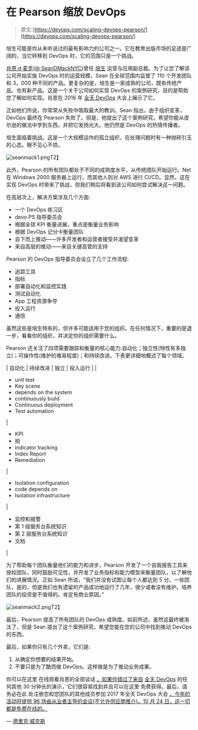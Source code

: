 # 在 Pearson 缩放 DevOps

> 原文:[https://devops.com/scaling-devops-pearson/](https://devops.com/scaling-devops-pearson/)

培生可能是你从未听说过的最有影响力的公司之一。它在教育出版市场的足迹是广阔的，当它转移到 DevOps 时，它的范围只是一个挑战。

[肖恩·d·麦克](https://www.google.com/url?q=https://www.linkedin.com/in/seandmack&sa=D&ust=1503334670445000&usg=AFQjCNFLGqPEJ6H8BMIXZjXrX3QBOznIJw)([@ SeanDMackNYC](https://www.google.com/url?q=http://twitter.com/seandmackNYC&sa=D&ust=1503334670445000&usg=AFQjCNGOtN4oea3VOLeY47mP9b0Cmmj01g))曾任 [培生](https://www.google.com/url?q=https://www.pearson.com/us/&sa=D&ust=1503334670446000&usg=AFQjCNFDQj6Ajbt2sDI42xQelyMbFcAp2A) 运营与应用副总裁。为了让您了解该公司开始实施 DevOps 时的运营规模，Sean 在全球范围内监督了 110 个开发团队和 3，000 种不同的产品。更复杂的是，培生是一家成熟的公司，既有传统产品，也有新产品。这是一个关于公司如何实现 DevOps 的案例研究，目的是帮助您了解如何实现。肖恩在 2016 年 [全天 DevOps](https://www.google.com/url?q=http://www.alldaydevops.com/&sa=D&ust=1503334670446000&usg=AFQjCNH10QZRz4DvGTZkpd9dH9VwXljmuw) 大会上展示了它。

正如他们所说，你常常从失败中吸取最大的教训。Sean 指出，由于组织变革，DevOps 最终在 Pearson 失败了。但是，他提出了这个案例研究，希望你能从皮尔逊的做法中学到东西，并把它发扬光大。他仍然是 DevOps 的热情传播者。

培生面临着挑战。这是一个大规模运作的孤立组织，在处理问题时有一种抛砖引玉的心态。眼不见心不烦。

![seanmack1.png](../Images/4af8faedbdd3a7690e17a04d25782842.png)T2】

此外，Pearson 的所有团队都处于不同的成熟度水平，从传统团队开始运行。Net 在 Windows 2000 服务器上运行，而其他人则对 AWS 进行 CI/CD。显然，这在实现 DevOps 时带来了挑战，但我们稍后将看到该公司如何尝试解决这一问题。

在高层次上，解决方案涉及几个方面:

*   一个 DevOps 练习区
*   devo PS 指导委员会
*   根据全球 KPI 衡量进展，重点是衡量业务影响
*   根据 DevOps 记分卡衡量团队
*   自下而上推动——许多开发者和运营者接受并渴望变革
*   来自高层的推动——来自关键高管的支持

Pearson 的 DevOps 指导委员会设立了几个工作流程:

*   追踪工具
*   指标
*   部署自动化和监控实践
*   测试自动化
*   App 工程资源争夺
*   投入运行
*   通信

虽然这些是培生特有的，但许多可能适用于您的组织。在任何情况下，重要的是退一步，看看你的组织，并决定你的组织需要什么。

Pearson 还关注了四项需要跟踪和衡量的核心能力:自动化；独立性(特性有多独立)；可操作性(维护的难易程度)；和持续改进。下表更详细地概述了每个领域。

| 自动化 | 持续改进 | 独立 | 投入运行 |
| 

*   unit test
*   Key scene
*   depends on the system
*   continuously build
*   Continuous deployment
*   Test automation

 | 

*   KPI
*   拍
*   indicator tracking
*   Index Report
*   Remediation

 | 

*   Isolation configuration
*   code depends on
*   Isolation infrastructure

 | 

*   监控和报警
*   第 1 级服务台系统知识
*   第 2 层服务台系统知识
*   文档

 |

为了帮助每个团队衡量他们的能力和进步，Pearson 开发了一个自我报告工具来授权团队，同时鼓励可见性，并开发了业务指标和能力模型来衡量团队，以了解他们的进展情况。正如 Sean 所说，“我们并没有试图让每个人都达到 5 分。一些团队，是的，但是我们也有遗留的产品成功地运行了几年，很少或者没有维护。培养团队的投资是不值得的。肯定有商业原因。”

![seanmack2.png](../Images/971a7d353b73881fa7009dde32851c78.png)T2】

最后，Pearson 提高了所有团队的 DevOps 成熟度。如前所述，虽然这最终被淘汰了，但是 Sean 提出了这个案例研究，希望您能在您的公司中找到推动 DevOps 的东西。

最后，如果你只有几个外卖，它们是:

1.  从确定你想要的结果开始。
2.  不要只是为了酷而做 DevOps。这样做是为了推动业务成果。

你可以在这里 在线观看肖恩的全部谈话 [。如果你错过了来自](https://www.google.com/url?q=https://youtu.be/hfkyrGGiWgY&sa=D&ust=1503334670456000&usg=AFQjCNEdk4DbMIgQq-G4gd7fMCFS08qSFA) [全天 DevOps](https://www.google.com/url?q=http://www.alldaydevops.com/&sa=D&ust=1503334670456000&usg=AFQjCNEgJwMoh9Y5_8yJyJw96sRH81JgHQ) 的任何其他 30 分钟长的演示，它们很容易找到并且可以在这里 免费获得。最后，请务必在此 处注册您和您团队的其他成员参加 2017 年全天 DevOps 大会 [。今年的活动将提供 96 场由从业者主导的会议(不允许供应商推介)。10 月 24 日，这一切都是免费在线的。](https://www.google.com/url?q=http://www.alldaydevops.com/&sa=D&ust=1503334670456000&usg=AFQjCNEgJwMoh9Y5_8yJyJw96sRH81JgHQ)

— [德里克·威克斯](https://devops.com/author/derek-e-weeks/)